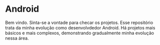 # Android

Bem vindo. Sinta-se a vontade para checar os projetos.
Esse repositório trata da minha evolução como desenvolvdedor Android. Há projetos mais básicos e mais complexos, demonstrando gradualmente minha evolução nessa área.
